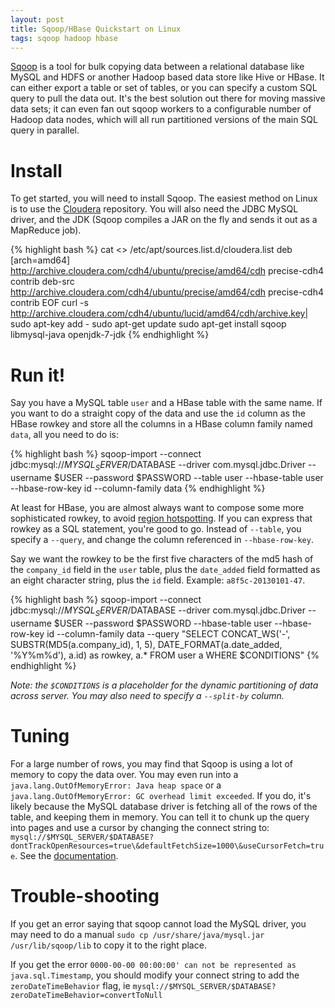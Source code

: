 ```yaml
---
layout: post
title: Sqoop/HBase Quickstart on Linux
tags: sqoop hadoop hbase
---
```


[Sqoop](http://sqoop.apache.org/) is a tool for bulk copying data between a relational database like MySQL and HDFS or another Hadoop based data store like Hive or HBase. It can either export a table or set of tables, or you can specify a custom SQL query to pull the data out. It's the best solution out there for moving massive data sets; it can even fan out sqoop workers to a configurable number of Hadoop data nodes, which will all run partitioned versions of the main SQL query in parallel.

# Install

To get started, you will need to install Sqoop. The easiest method on Linux is to use the [Cloudera](http://www.cloudera.com/content/cloudera-content/cloudera-docs/CDH4/latest/CDH4-Installation-Guide/CDH4-Installation-Guide.html) repository. You will also need the JDBC MySQL driver, and the JDK (Sqoop compiles a JAR on the fly and sends it out as a MapReduce job).

{% highlight bash %}
cat <<EOF >> /etc/apt/sources.list.d/cloudera.list
deb [arch=amd64] http://archive.cloudera.com/cdh4/ubuntu/precise/amd64/cdh precise-cdh4 contrib
deb-src http://archive.cloudera.com/cdh4/ubuntu/precise/amd64/cdh precise-cdh4 contrib
EOF
curl -s http://archive.cloudera.com/cdh4/ubuntu/lucid/amd64/cdh/archive.key| sudo apt-key add -
sudo apt-get update
sudo apt-get install sqoop libmysql-java openjdk-7-jdk
{% endhighlight %}

# Run it!

Say you have a MySQL table `user` and a HBase table with the same name. If you want to do a straight copy of the data and use the `id` column as the HBase rowkey and store all the columns in a HBase column family named `data`, all you need to do is:

{% highlight bash %}
sqoop-import --connect jdbc:mysql://$MYSQL_SERVER/$DATABASE --driver com.mysql.jdbc.Driver --username $USER --password $PASSWORD --table user --hbase-table user --hbase-row-key id --column-family data
{% endhighlight %}

At least for HBase, you are almost always want to compose some more sophisticated rowkey, to avoid [region hotspotting](http://my.safaribooksonline.com/book/databases/database-design/9781449314682/optimizing-splits-and-compactions/id3163684). If you can express that rowkey as a SQL statement, you're good to go. Instead of `--table`, you specify a `--query`, and change the column referenced in `--hbase-row-key`.

Say we want the rowkey to be the first five characters of the md5 hash of the `company_id` field in the `user` table, plus the `date_added` field formatted as an eight character string, plus the `id` field. Example: `a8f5c-20130101-47`.

{% highlight bash %}
sqoop-import --connect jdbc:mysql://$MYSQL_SERVER/$DATABASE --driver com.mysql.jdbc.Driver --username $USER --password $PASSWORD --hbase-table user --hbase-row-key id --column-family data --query "SELECT  CONCAT_WS('-', SUBSTR(MD5(a.company_id), 1, 5), DATE_FORMAT(a.date_added, '%Y%m%d'), a.id) as rowkey, a.* FROM user a WHERE \$CONDITIONS"
{% endhighlight %}

_Note: the `$CONDITIONS` is a placeholder for the dynamic partitioning of data across server. You may also need to specify a `--split-by` column._

# Tuning

For a large number of rows, you may find that Sqoop is using a lot of memory to copy the data over. You may even run into a `java.lang.OutOfMemoryError: Java heap space` or a `java.lang.OutOfMemoryError: GC overhead limit exceeded`. If you do, it's likely because the MySQL database driver is fetching all of the rows of the table, and keeping them in memory. You can tell it to chunk up the query into pages and use a cursor by changing the connect string to: `mysql://$MYSQL_SERVER/$DATABASE?dontTrackOpenResources=true\&defaultFetchSize=1000\&useCursorFetch=true`. See the [documentation](http://dev.mysql.com/doc/refman/5.1/en/connector-j-reference-configuration-properties.html).

# Trouble-shooting

If you get an error saying that sqoop cannot load the MySQL driver, you may need to do a manual `sudo cp /usr/share/java/mysql.jar /usr/lib/sqoop/lib` to copy it to the right place.

If you get the error `0000-00-00 00:00:00' can not be represented as java.sql.Timestamp`, you should modify your connect string to add the `zeroDateTimeBehavior` flag, ie `mysql://$MYSQL_SERVER/$DATABASE?zeroDateTimeBehavior=convertToNull`
